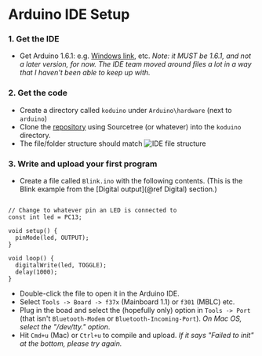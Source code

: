 
# Arduino IDE Setup

### 1. Get the IDE

* Get Arduino 1.6.1: e.g. [Windows link](http://arduino.cc/download.php?f=/arduino-1.6.1-windows.zip), etc. *Note: it MUST be 1.6.1, and not a later version, for now. The IDE team moved around files a lot in a way that I haven't been able to keep up with.*

### 2. Get the code

* Create a directory called `koduino` under `Arduino\hardware` (next to `arduino`)
* Clone the [repository](https://github.com/avikde/koduino) using Sourcetree (or whatever) into the `koduino` directory.
* The file/folder structure should match
![IDE file structure](../ide_file_structure.png "IDE file structure")

### 3. Write and upload your first program

* Create a file called `Blink.ino` with the following contents. (This is the Blink example from the [Digital output](@ref Digital) section.)

~~~{.cpp}

// Change to whatever pin an LED is connected to
const int led = PC13;

void setup() {
  pinMode(led, OUTPUT);
}

void loop() {
  digitalWrite(led, TOGGLE);
  delay(1000);
}

~~~

* Double-click the file to open it in the Arduino IDE.
* Select `Tools -> Board -> f37x` (Mainboard 1.1) or `f301` (MBLC) etc.
* Plug in the boad and select the (hopefully only) option in `Tools -> Port` (that isn't `Bluetooth-Modem` or `Bluetooth-Incoming-Port`). *On Mac OS, select the "/dev/tty." option*.
* Hit `Cmd+u` (Mac) or `Ctrl+u` to compile and upload. *If it says "Failed to init" at the bottom, please try again.*